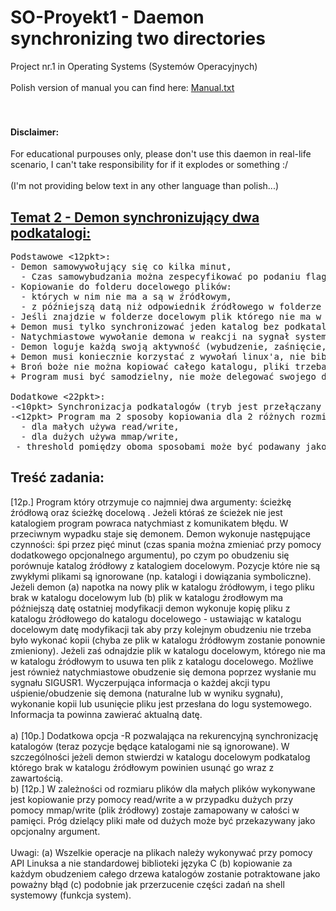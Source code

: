 # SO-Proyekt1 - Daemon synchronizing two directories
Project nr.1 in Operating Systems (Systemów Operacyjnych)<br><br>
Polish version of manual you can find here: [Manual.txt](/Manual.txt)<br><br>
<br>
#### Disclaimer:
For educational purpouses only, please don't use this daemon in 
real-life scenario, I can't take responsibility for if it explodes or something :/
<br>
<br>
(I'm not providing below text in any other language than polish...)
## [Temat 2 - Demon synchronizujący dwa podkatalogi:](https://cez2.wi.pb.edu.pl/moodle/mod/page/view.php?id=5248)
<pre>
Podstawowe <12pkt>:
- Demon samowywołujący się co kilka minut,
  - Czas samowybudzania można zespecyfikować po podaniu flagi (-t)
- Kopiowanie do folderu docelowego plików:
  - których w nim nie ma a są w źródłowym,
  - z późniejszą datą niż odpowiednik źródłowego w folderze docelowym.
- Jeśli znajdzie w folderze docelowym plik którego nie ma w źródłowym - usuwa go,
+ Demon musi tylko synchronizować jeden katalog bez podkatalogów,
- Natychmiastowe wywołanie demona w reakcji na sygnał systemowy (SIGUSR1),
- Demon loguje każdą swoją aktywność (wybudzenie, zaśnięcie, kopiowanie itp.),
+ Demon musi koniecznie korzystać z wywołań linux'a, nie bibliotek C,
+ Broń boże nie można kopiować całego katalogu, pliki trzeba kopiować indywidualnie,
+ Program musi być samodzielny, nie może delegować swojego działania do wywołań shell'a,

Dodatkowe <22pkt>:
-<10pkt> Synchronizacja podkatalogów (tryb jest przełączany poprzez flagę -R).
-<12pkt> Program ma 2 sposoby kopiowania dla 2 różnych rozmiarów plików:
  - dla małych używa read/write,
  - dla dużych używa mmap/write,
 - threshold pomiędzy oboma sposobami może być podawany jako argument
</pre>

## Treść zadania:
[12p.] Program który otrzymuje co najmniej dwa argumenty: ścieżkę źródłową oraz ścieżkę docelową . Jeżeli któraś ze ścieżek nie jest katalogiem program powraca natychmiast z komunikatem błędu. W przeciwnym wypadku staje się demonem. Demon wykonuje następujące czynności: śpi przez pięć minut (czas spania można zmieniać przy pomocy dodatkowego opcjonalnego argumentu), po czym po obudzeniu się porównuje katalog źródłowy z katalogiem docelowym. Pozycje które nie są zwykłymi plikami są ignorowane (np. katalogi i dowiązania symboliczne). Jeżeli demon (a) napotka na  nowy plik w katalogu źródłowym, i tego pliku brak w katalogu docelowym lub (b) plik w katalogu źrodłowym ma późniejszą datę ostatniej modyfikacji demon wykonuje kopię pliku z  katalogu źródłowego do katalogu docelowego - ustawiając w katalogu docelowym datę modyfikacji tak aby przy kolejnym obudzeniu nie trzeba było wykonać kopii (chyba  ze plik w katalogu źródłowym zostanie ponownie zmieniony). Jeżeli zaś odnajdzie plik w katalogu docelowym, którego nie ma w katalogu źródłowym to usuwa ten plik z katalogu docelowego. Możliwe jest również natychmiastowe obudzenie się demona poprzez wysłanie mu sygnału SIGUSR1. Wyczerpująca informacja o każdej akcji typu uśpienie/obudzenie się demona (naturalne lub w wyniku sygnału), wykonanie kopii lub usunięcie pliku jest przesłana do logu systemowego. Informacja ta powinna zawierać aktualną datę.<br>
<br>
a) [10p.]  Dodatkowa opcja -R pozwalająca na rekurencyjną synchronizację katalogów (teraz pozycje będące katalogami nie są ignorowane). W szczególności jeżeli demon  stwierdzi w katalogu docelowym  podkatalog którego brak w katalogu źródłowym powinien usunąć go wraz z zawartością.<br>
b) [12p.] W zależności  od rozmiaru plików dla małych plików wykonywane jest kopiowanie przy pomocy read/write a w przypadku dużych przy pomocy mmap/write (plik źródłowy) zostaje zamapowany w całości w pamięci. Próg dzielący pliki małe od dużych  może być przekazywany jako opcjonalny argument.<br>
<br>
Uwagi: (a) Wszelkie operacje na plikach należy wykonywać przy pomocy API Linuksa a nie standardowej biblioteki języka C (b)  kopiowanie za każdym obudzeniem całego drzewa katalogów zostanie potraktowane jako poważny błąd (c) podobnie jak przerzucenie części zadań na shell systemowy (funkcja system).<br>
